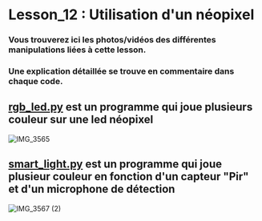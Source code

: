 # Lesson_12 : Utilisation d'un néopixel

### Vous trouverez ici les photos/vidéos des différentes manipulations liées à cette lesson.

### Une explication détaillée se trouve en commentaire dans chaque code.

## [rgb_led.py](rgb_led.py) est un programme qui joue plusieurs couleur sur une led néopixel

![IMG_3565](https://user-images.githubusercontent.com/125505805/232225107-8b51c921-322b-42fa-a1fa-84f95f903ff1.gif)


## [smart_light.py](smart_light.py) est un programme qui joue plusieur couleur en fonction d'un capteur "Pir" et d'un microphone de détection

![IMG_3567 (2)](https://user-images.githubusercontent.com/125505805/232225748-e3daa24c-40cc-4379-b9c2-da709e7f8dfc.gif)
